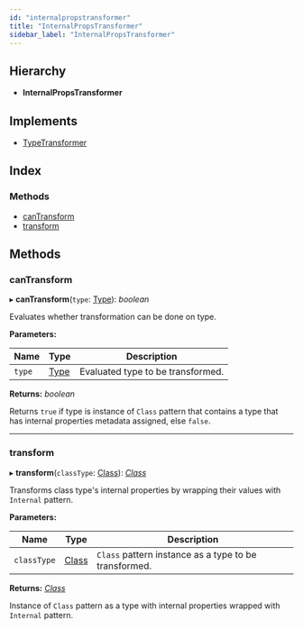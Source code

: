 ```yaml
---
id: "internalpropstransformer"
title: "InternalPropsTransformer"
sidebar_label: "InternalPropsTransformer"
---
```


## Hierarchy

* **InternalPropsTransformer**

## Implements

* [TypeTransformer](../interfaces/types.typetransformer.md)

## Index

### Methods

* [canTransform](internalpropstransformer.md#cantransform)
* [transform](internalpropstransformer.md#transform)

## Methods

###  canTransform

▸ **canTransform**(`type`: [Type](../modules/types.md#type)): *boolean*

Evaluates whether transformation can be done on type.

**Parameters:**

Name | Type | Description |
------ | ------ | ------ |
`type` | [Type](../modules/types.md#type) | Evaluated type to be transformed. |

**Returns:** *boolean*

Returns `true` if type is instance of `Class` pattern that contains a type that has internal properties metadata assigned, else `false`.

___

###  transform

▸ **transform**(`classType`: [Class](class.md)): *[Class](class.md)*

Transforms class type's internal properties by wrapping their values with `Internal` pattern.

**Parameters:**

Name | Type | Description |
------ | ------ | ------ |
`classType` | [Class](class.md) | `Class` pattern instance as a type to be transformed. |

**Returns:** *[Class](class.md)*

Instance of `Class` pattern as a type with internal
properties wrapped with `Internal` pattern.
